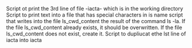 Script ot print the 3rd line of file -iacta- which is in the working directory
Script to print text into a file that has special characters in is name
script that writes into the file ls_cwd_content the result of the command ls -la. If the file ls_cwd_content already exists, it should be overwritten. If the file ls_cwd_content does not exist, create it.
 Script to dupliucat ethe lst line of iacta into iacta
